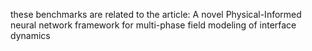 these benchmarks are related to the article: A novel Physical-Informed neural network framework for multi-phase field modeling of interface dynamics
